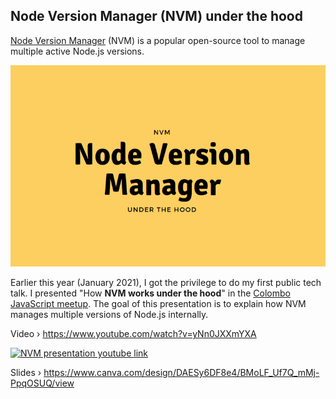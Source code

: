 ## Node Version Manager (NVM) under the hood
[Node Version Manager](https://github.com/nvm-sh/nvm) (NVM) is a popular open-source tool to manage multiple active Node.js versions.

![Presentation poster](./media/nvm-poster.png)

Earlier this year (January 2021), I got the privilege to do my first public tech talk.
I presented "How **NVM works under the hood**" in the [Colombo JavaScript meetup](https://www.meetup.com/Colombo-JS-Meetup/).
The goal of this presentation is to explain how NVM manages multiple versions of Node.js internally.

Video › https://www.youtube.com/watch?v=yNn0JXXmYXA

[![NVM presentation youtube link](https://img.youtube.com/vi/yNn0JXXmYXA/maxresdefault.jpg)](http://www.youtube.com/watch?v=yNn0JXXmYXA "")

Slides › https://www.canva.com/design/DAESy6DF8e4/BMoLF_Uf7Q_mMj-PpqOSUQ/view
